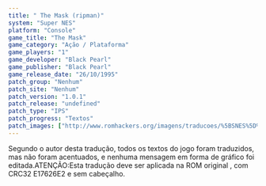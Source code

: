 ```yaml
---
title: " The Mask (ripman)"
system: "Super NES"
platform: "Console"
game_title: "The Mask"
game_category: "Ação / Plataforma"
game_players: "1"
game_developer: "Black Pearl"
game_publisher: "Black Pearl"
game_release_date: "26/10/1995"
patch_group: "Nenhum"
patch_site: "Nenhum"
patch_version: "1.0.1"
patch_release: "undefined"
patch_type: "IPS"
patch_progress: "Textos"
patch_images: ["http://www.romhackers.org/imagens/traducoes/%5BSNES%5D%20Mask,%20The%20-%20ripman%20-%201.png","http://www.romhackers.org/imagens/traducoes/%5BSNES%5D%20Mask,%20The%20-%20ripman%20-%202.png","http://www.romhackers.org/imagens/traducoes/%5BSNES%5D%20Mask,%20The%20-%20ripman%20-%203.png"]
---
```

Segundo o autor desta tradução, todos os textos do jogo foram traduzidos, mas não foram acentuados, e nenhuma mensagem em forma de gráfico foi editada.ATENÇÃO:Esta tradução deve ser aplicada na ROM original , com CRC32 E17626E2 e sem cabeçalho.